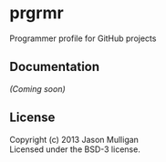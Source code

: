 # prgrmr

Programmer profile for GitHub projects

## Documentation
_(Coming soon)_

## License
Copyright (c) 2013 Jason Mulligan  
Licensed under the BSD-3 license.
